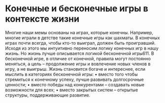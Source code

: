 # Конечные и бесконечные игры в контексте жизни

Многие наши мемы основаны на играх, которые конечны. Например, многие играли в детстве такие конечные игры как шахматы. В конечных играх почти всегда, чтобы кто-то выиграл, должен быть проигравший. Исходя из этого мы интуитивно переносим логику конечных игр в нашу жизнь. Но жизнь лучше описывается логикой бесконечной игры611. В бесконечной игре, в отличие от конечной, правила могут постоянно меняться, а цель – продолжение игры и вовлечение новых членов в игру, а не выигрыш. 
Жизнь становится богаче и интереснее, если мыслить в категориях бесконечной игры:
• вместо того чтобы стремиться к конечному успеху, лучше развивать долгосрочные ценности;
• вместо победы над конкурентами – создавать новые возможности для всех;
• вместо закрытых систем – открытые структуры, поддерживающие развитие.
